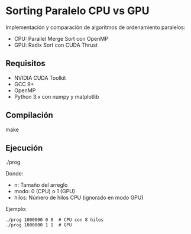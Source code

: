 # Sorting Paralelo CPU vs GPU

Implementación y comparación de algoritmos de ordenamiento paralelos:

- CPU: Parallel Merge Sort con OpenMP
- GPU: Radix Sort con CUDA Thrust

## Requisitos

- NVIDIA CUDA Toolkit
- GCC 9+
- OpenMP
- Python 3.x con numpy y matplotlib

## Compilación

make

## Ejecución

./prog <n> <modo> <hilos>

Donde:

- n: Tamaño del arreglo
- modo: 0 (CPU) o 1 (GPU)
- hilos: Número de hilos CPU (ignorado en modo GPU)

Ejemplo:

    ./prog 1000000 0 8  # CPU con 8 hilos
    ./prog 1000000 1 1  # GPU
